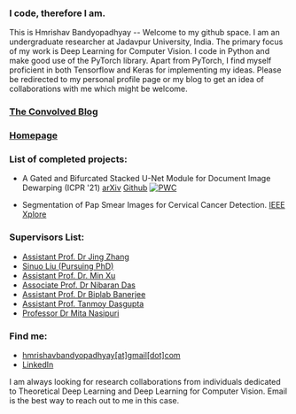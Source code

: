 ### I code, therefore I am.

This is Hmrishav Bandyopadhyay -- Welcome to my github space. I am an undergraduate researcher at Jadavpur University, India. The primary focus of my work is Deep Learning for Computer Vision. I code in Python and make good use of the PyTorch library. Apart from PyTorch, I find myself proficient in both Tensorflow and Keras for implementing my ideas. Please be redirected to my personal profile page or my blog to get an idea of collaborations with me which might be welcome.

### [The Convolved Blog](https://www.theconvolvedblog.vision)
### [Homepage](https://hmrishavbandy.github.io/)

### List of completed projects:

- A Gated and Bifurcated Stacked U-Net Module for Document Image Dewarping (ICPR '21) [arXiv](https://arxiv.org/abs/2007.09824) [Github](https://github.com/DVLP-CMATERJU/RectiNet) [![PWC](https://img.shields.io/endpoint.svg?url=https://paperswithcode.com/badge/a-gated-and-bifurcated-stacked-u-net-module/ssim-on-docunet)](https://paperswithcode.com/sota/ssim-on-docunet?p=a-gated-and-bifurcated-stacked-u-net-module)

- Segmentation of Pap Smear Images for Cervical Cancer Detection. [IEEE Xplore](https://www.google.com/url?sa=t&rct=j&q=&esrc=s&source=web&cd=&cad=rja&uact=8&ved=2ahUKEwjemsTW4eHqAhWqzjgGHVHoCbAQFjAAegQIAhAB&url=https%3A%2F%2Fieeexplore.ieee.org%2Fdocument%2F9106484&usg=AOvVaw3Nmunj3ZRUUTBKoXTtD6ld)

### Supervisors List:

- [Assistant Prof. Dr Jing Zhang](https://scholar.google.com/citations?user=4K5Gkf0AAAAJ&hl=en)
- [Sinuo Liu (Pursuing PhD)](https://scholar.google.com/citations?user=EVMvLssAAAAJ&hl=zh-CN)
- [Assistant Prof. Dr. Min Xu](https://scholar.google.com/citations?user=Y3Cqt0cAAAAJ&hl=en)
- [Associate Prof. Dr Nibaran Das](https://scholar.google.co.in/citations?user=vMx63B4AAAAJ&hl=en)
- [Assistant Prof. Dr Biplab Banerjee](https://scholar.google.co.in/citations?user=IEcsMPAAAAAJ&hl=en)
- [Assistant Prof. Tanmoy Dasgupta](https://scholar.google.com/citations?user=-AlEIfQAAAAJ)
- [Professor Dr Mita Nasipuri](https://scholar.google.co.in/citations?user=KuRwZmgAAAAJ&hl=en)

### Find me:
- [hmrishavbandyopadhyay[at]gmail[dot]com](mailto:hmrishavbandyopadhyay-remove-if-human@gmail.com)
- [LinkedIn](https://www.linkedin.com/in/hmrishav-bandyopadhyay-002896189/)

I am always looking for research collaborations from individuals dedicated to Theoretical Deep Learning and Deep Learning for Computer Vision. Email is the best way to reach out to me in this case.
